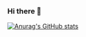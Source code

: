 ### Hi there 👋

[![Anurag's GitHub stats](https://github-readme-stats.vercel.app/api?username=Itaru-furukawa)](https://github.com/anuraghazra/github-readme-stats)

<!--
**Itaru-furukawa/Itaru-furukawa** is a ✨ _special_ ✨ repository because its `README.md` (this file) appears on your GitHub profile.

Here are some ideas to get you started:

- 🔭 I’m currently working on ...
- 🌱 I’m currently learning ...
- 👯 I’m looking to collaborate on ...
- 🤔 I’m looking for help with ...
- 💬 Ask me about ...
- 📫 How to reach me: ...
- 😄 Pronouns: ...
- ⚡ Fun fact: ...
-->
